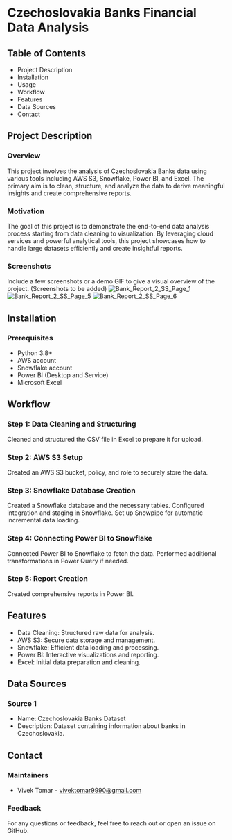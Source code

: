 
# Czechoslovakia Banks Financial Data Analysis

## Table of Contents
* Project Description
* Installation
* Usage
* Workflow
* Features
* Data Sources
* Contact

## Project Description
### Overview
This project involves the analysis of Czechoslovakia Banks data using various tools including AWS S3, Snowflake, Power BI, and Excel. The primary aim is to clean, structure, and analyze the data to derive meaningful insights and create comprehensive reports.

### Motivation
The goal of this project is to demonstrate the end-to-end data analysis process starting from data cleaning to visualization. By leveraging cloud services and powerful analytical tools, this project showcases how to handle large datasets efficiently and create insightful reports.

### Screenshots
Include a few screenshots or a demo GIF to give a visual overview of the project. (Screenshots to be added)
![Bank_Report_2_SS_Page_1](https://github.com/Vivek-Tomar-9990/Czechoslovakia-Banks-Data-Analysis/assets/115417489/cdecc147-8792-4fc8-85ed-f7fe8cf0f07d)
![Bank_Report_2_SS_Page_5](https://github.com/Vivek-Tomar-9990/Czechoslovakia-Banks-Data-Analysis/assets/115417489/1e3b9d31-8560-4268-9935-9535827a488a)
![Bank_Report_2_SS_Page_6](https://github.com/Vivek-Tomar-9990/Czechoslovakia-Banks-Data-Analysis/assets/115417489/7a422c14-9e40-492a-8c0a-cd0460e44163)


## Installation
### Prerequisites
* Python 3.8+
* AWS account
* Snowflake account
* Power BI (Desktop and Service)
* Microsoft Excel

## Workflow
### Step 1: Data Cleaning and Structuring
Cleaned and structured the CSV file in Excel to prepare it for upload.
### Step 2: AWS S3 Setup
Created an AWS S3 bucket, policy, and role to securely store the data.
### Step 3: Snowflake Database Creation
Created a Snowflake database and the necessary tables.
Configured integration and staging in Snowflake.
Set up Snowpipe for automatic incremental data loading.
### Step 4: Connecting Power BI to Snowflake
Connected Power BI to Snowflake to fetch the data.
Performed additional transformations in Power Query if needed.
### Step 5: Report Creation
Created comprehensive reports in Power BI.

## Features
* Data Cleaning: Structured raw data for analysis.
* AWS S3: Secure data storage and management.
* Snowflake: Efficient data loading and processing.
* Power BI: Interactive visualizations and reporting.
* Excel: Initial data preparation and cleaning.

## Data Sources
### Source 1
* Name: Czechoslovakia Banks Dataset
* Description: Dataset containing information about banks in Czechoslovakia.

## Contact
### Maintainers
* Vivek Tomar - vivektomar9990@gmail.com
### Feedback
For any questions or feedback, feel free to reach out or open an issue on GitHub.
